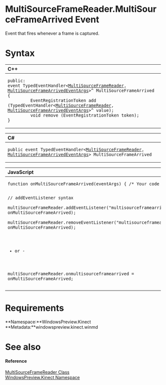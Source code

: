 MultiSourceFrameReader.MultiSourceFrameArrived Event  
====================================================  

Event that fires whenever a frame is captured.<span id="syntaxSection"></span>

Syntax  
======  

<table>
<colgroup>
<col width="100%" />
</colgroup>
<thead>
<tr class="header">
<th align="left">C++</th>
</tr>
</thead>
<tbody>
<tr class="odd">
<td align="left"><pre><code>public:  
event TypedEventHandler&lt;<a href="../../MultiSourceFrameReader_Class.md">MultiSourceFrameReader</a>, <a href="../../MultiSourceFrameArrivedEve.md">MultiSourceFrameArrivedEventArgs</a>&gt;^ MultiSourceFrameArrived {  
         EventRegistrationToken add (TypedEventHandler&lt;<a href="../../MultiSourceFrameReader_Class.md">MultiSourceFrameReader</a>, <a href="../../MultiSourceFrameArrivedEve.md">MultiSourceFrameArrivedEventArgs</a>&gt;^ value);  
         void remove (EventRegistrationToken token);  
}</code></pre></td>
</tr>
</tbody>
</table>

<table>
<colgroup>
<col width="100%" />
</colgroup>
<thead>
<tr class="header">
<th align="left">C#</th>
</tr>
</thead>
<tbody>
<tr class="odd">
<td align="left"><pre><code>public event TypedEventHandler&lt;<a href="../../MultiSourceFrameReader_Class.md">MultiSourceFrameReader</a>, <a href="../../MultiSourceFrameArrivedEve.md">MultiSourceFrameArrivedEventArgs</a>&gt; MultiSourceFrameArrived</code></pre></td>
</tr>
</tbody>
</table>

<table>
<colgroup>
<col width="100%" />
</colgroup>
<thead>
<tr class="header">
<th align="left">JavaScript</th>
</tr>
</thead>
<tbody>
<tr class="odd">
<td align="left"><pre><code>function onMultiSourceFrameArrived(eventArgs) { /* Your code */ }  

// addEventListener syntax  
multiSourceFrameReader.addEventListener(&quot;multisourceframearrived&quot;, onMultiSourceFrameArrived);  
multiSourceFrameReader.removeEventListener(&quot;multisourceframearrived&quot;, onMultiSourceFrameArrived);  

- or -  

multiSourceFrameReader.onmultisourceframearrived = onMultiSourceFrameArrived;</code></pre></td>
</tr>
</tbody>
</table>

<span id="requirements"></span>

Requirements  
============  

**Namespace:**WindowsPreview.Kinect  
**Metadata:**windowspreview.kinect.winmd  

<span id="ID4EX"></span>

See also  
========  

<span id="ID4EZ"></span>
#### Reference  

[MultiSourceFrameReader Class](../../MultiSourceFrameReader_Class.md)  
 [WindowsPreview.Kinect Namespace](../../../Kinect.md)  



<!--Please do not edit the data in the comment block below.-->
<!--
TOCTitle : MultiSourceFrameArrived Event
RLTitle : MultiSourceFrameReader.MultiSourceFrameArrived Event
KeywordK : MultiSourceFrameArrived event
KeywordK : MultiSourceFrameReader.MultiSourceFrameArrived event
KeywordF : WindowsPreview.Kinect.MultiSourceFrameReader.MultiSourceFrameArrived
KeywordF : MultiSourceFrameReader.MultiSourceFrameArrived
KeywordF : MultiSourceFrameArrived
KeywordF : WindowsPreview.Kinect.MultiSourceFrameReader.MultiSourceFrameArrived
KeywordA : E:WindowsPreview.Kinect.MultiSourceFrameReader.MultiSourceFrameArrived
AssetID : E:WindowsPreview.Kinect.MultiSourceFrameReader.MultiSourceFrameArrived
Locale : en-us
CommunityContent : 1
APIType : Managed
APILocation : windowspreview.kinect.winmd
APIName : WindowsPreview.Kinect.MultiSourceFrameReader.MultiSourceFrameArrived
TargetOS : Windows
TopicType : kbSyntax
DevLang : VB
DevLang : CSharp
DevLang : JavaScript
DevLang : C++
DocSet : K4Wv2
ProjType : K4Wv2Proj
Technology : Kinect for Windows
Product : Kinect for Windows SDK v2
productversion : 20
-->
